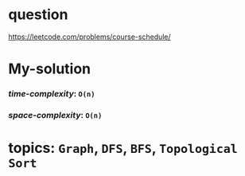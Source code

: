 # question
https://leetcode.com/problems/course-schedule/

# **My-solution**

### _time-complexity_: `O(n)`
### _space-complexity_: `O(n)`


# topics: `Graph`, `DFS`, `BFS`, `Topological Sort`
